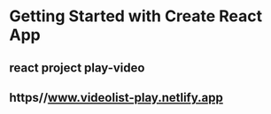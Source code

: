 # Getting Started with Create React App

## react project play-video

## https//www.videolist-play.netlify.app